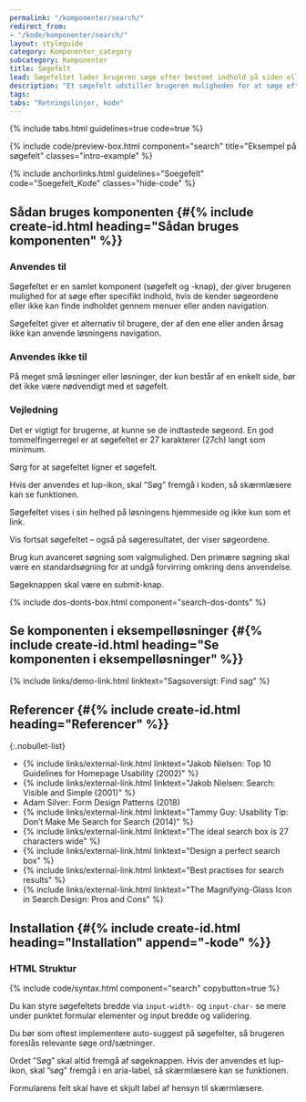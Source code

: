 ```yaml
---
permalink: "/komponenter/search/"
redirect_from:
- "/kode/komponenter/search/"
layout: styleguide
category: Komponenter_category
subcategory: Komponenter
title: Søgefelt
lead: Søgefeltet lader brugeren søge efter bestemt indhold på siden eller i løsningen.
description: "Et søgefelt udstiller brugeren muligheden for at søge efter bestemt indhold på siden eller i løsningen."
tags:
tabs: "Retningslinjer, kode"
---
```


{% include tabs.html guidelines=true code=true %}

{% include code/preview-box.html component="search" title="Eksempel på søgefelt" classes="intro-example" %}

{% include anchorlinks.html guidelines="Soegefelt" code="Soegefelt_Kode" classes="hide-code" %}

<!--split-->

## Sådan bruges komponenten {#{% include create-id.html heading="Sådan bruges komponenten" %}}

### Anvendes til

Søgefeltet er en samlet komponent (søgefelt og -knap), der giver brugeren mulighed for at søge efter specifikt indhold, hvis de kender søgeordene eller ikke kan finde indholdet gennem menuer eller anden navigation.

Søgefeltet giver et alternativ til brugere, der af den ene eller anden årsag ikke kan anvende løsningens navigation.

### Anvendes ikke til

På meget små løsninger eller løsninger, der kun består af en enkelt side, bør det ikke være nødvendigt med et søgefelt.

### Vejledning

Det er vigtigt for brugerne, at kunne se de indtastede søgeord. En god tommelfingerregel er at søgefeltet er 27 karakterer (27ch) langt som minimum.

Sørg for at søgefeltet ligner et søgefelt.

Hvis der anvendes et lup-ikon, skal ”Søg” fremgå i koden, så skærmlæsere kan se funktionen.

Søgefeltet vises i sin helhed på løsningens hjemmeside og ikke kun som et link.

Vis fortsat søgefeltet – også på søgeresultatet, der viser søgeordene.

Brug kun avanceret søgning som valgmulighed. Den primære søgning skal være en standardsøgning for at undgå forvirring omkring dens anvendelse.

Søgeknappen skal være en submit-knap.

{% include dos-donts-box.html component="search-dos-donts" %}

## Se komponenten i eksempelløsninger {#{% include create-id.html heading="Se komponenten i eksempelløsninger" %}}

{% include links/demo-link.html linktext="Sagsoversigt: Find sag" %}

## Referencer {#{% include create-id.html heading="Referencer" %}}

{:.nobullet-list}
- {% include links/external-link.html linktext="Jakob Nielsen: Top 10 Guidelines for Homepage Usability (2002)" %}
- {% include links/external-link.html linktext="Jakob Nielsen: Search: Visible and Simple (2001)" %}
- Adam Silver: Form Design Patterns (2018)
- {% include links/external-link.html linktext="Tammy Guy: Usability Tip: Don’t Make Me Search for Search (2014)" %}
- {% include links/external-link.html linktext="The ideal search box is 27 characters wide" %}
- {% include links/external-link.html linktext="Design a perfect search box" %}
- {% include links/external-link.html linktext="Best practises for search results" %}
- {% include links/external-link.html linktext="The Magnifying-Glass Icon in Search Design: Pros and Cons" %}

<!--split-->

## Installation {#{% include create-id.html heading="Installation" append="-kode" %}}

### HTML Struktur

{% include code/syntax.html component="search" copybutton=true %}

Du kan styre søgefeltets bredde via `input-width-` og `input-char-` se mere under punktet formular elementer og input bredde og validering.

Du bør som oftest implementere auto-suggest på søgefelter, så brugeren foreslås relevante søge ord/sætninger.

Ordet ”Søg” skal altid fremgå af søgeknappen. Hvis der anvendes et lup-ikon, skal ”søg” fremgå i en aria-label, så skærmlæsere kan se funktionen.

Formularens felt skal have et skjult label af hensyn til skærmlæsere.
